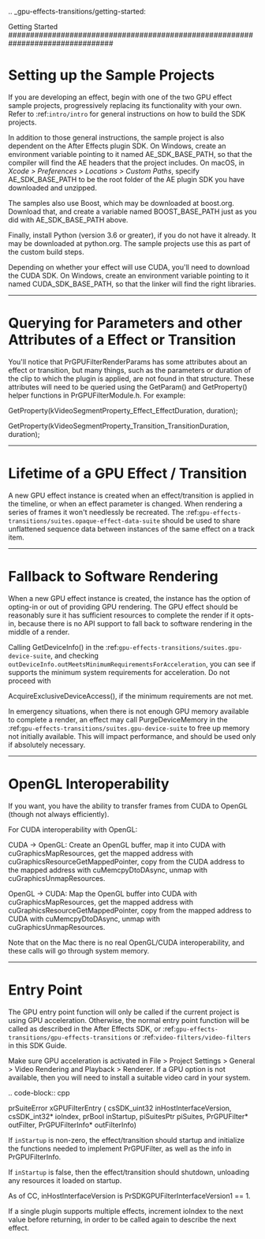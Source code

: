 .. _gpu-effects-transitions/getting-started:

Getting Started
################################################################################

Setting up the Sample Projects
================================================================================

If you are developing an effect, begin with one of the two GPU effect sample projects, progressively replacing its functionality with your own. Refer to :ref:`intro/intro` for general instructions on how to build the SDK projects.

In addition to those general instructions, the sample project is also dependent on the After Effects plugin SDK. On Windows, create an environment variable pointing to it named AE_SDK_BASE_PATH, so that the compiler will find the AE headers that the project includes. On macOS, in *Xcode > Preferences > Locations > Custom Paths*, specify AE_SDK_BASE_PATH to be the root folder of the AE plugin SDK you have downloaded and unzipped.

The samples also use Boost, which may be downloaded at boost.org. Download that, and create a variable named BOOST_BASE_PATH just as you did with AE_SDK_BASE_PATH above.

Finally, install Python (version 3.6 or greater), if you do not have it already. It may be downloaded at python.org. The sample projects use this as part of the custom build steps.

Depending on whether your effect will use CUDA, you'll need to download the CUDA SDK. On Windows, create an environment variable pointing to it named CUDA_SDK_BASE_PATH, so that the linker will find the right libraries.

----

Querying for Parameters and other Attributes of a Effect or Transition
================================================================================

You'll notice that PrGPUFilterRenderParams has some attributes about an effect or transition, but many things, such as the parameters or duration of the clip to which the plugin is applied, are not found in that structure. These attributes will need to be queried using the GetParam() and GetProperty() helper functions in PrGPUFilterModule.h. For example:

GetProperty(kVideoSegmentProperty_Effect_EffectDuration, duration);

GetProperty(kVideoSegmentProperty_Transition_TransitionDuration, duration);

----

Lifetime of a GPU Effect / Transition
================================================================================

A new GPU effect instance is created when an effect/transition is applied in the timeline, or when an effect parameter is changed. When rendering a series of frames it won't needlessly be recreated. The :ref:`gpu-effects-transitions/suites.opaque-effect-data-suite` should be used to share unflattened sequence data between instances of the same effect on a track item.

----

Fallback to Software Rendering
================================================================================

When a new GPU effect instance is created, the instance has the option of opting-in or out of providing GPU rendering. The GPU effect should be reasonably sure it has sufficient resources to complete the render if it opts-in, because there is no API support to fall back to software rendering in the middle of a render.

Calling GetDeviceInfo() in the :ref:`gpu-effects-transitions/suites.gpu-device-suite`, and checking ``outDeviceInfo.outMeetsMinimumRequirementsForAcceleration``, you can see if supports the minimum system requirements for acceleration. Do not proceed with

AcquireExclusiveDeviceAccess(), if the minimum requirements are not met.

In emergency situations, when there is not enough GPU memory available to complete a render, an effect may call PurgeDeviceMemory in the :ref:`gpu-effects-transitions/suites.gpu-device-suite` to free up memory not initially available. This will impact performance, and should be used only if absolutely necessary.

----

OpenGL Interoperability
================================================================================

If you want, you have the ability to transfer frames from CUDA to OpenGL (though not always efficiently).

For CUDA interoperability with OpenGL:

CUDA -> OpenGL: Create an OpenGL buffer, map it into CUDA with cuGraphicsMapResources, get the mapped address with cuGraphicsResourceGetMappedPointer, copy from the CUDA address to the mapped address with cuMemcpyDtoDAsync, unmap with cuGraphicsUnmapResources.

OpenGL -> CUDA: Map the OpenGL buffer into CUDA with cuGraphicsMapResources, get the mapped address with cuGraphicsResourceGetMappedPointer, copy from the mapped address to CUDA with cuMemcpyDtoDAsync, unmap with cuGraphicsUnmapResources.

Note that on the Mac there is no real OpenGL/CUDA interoperability, and these calls will go through system memory.

----

Entry Point
================================================================================

The GPU entry point function will only be called if the current project is using GPU acceleration. Otherwise, the normal entry point function will be called as described in the After Effects SDK, or :ref:`gpu-effects-transitions/gpu-effects-transitions` or :ref:`video-filters/video-filters` in this SDK Guide.

Make sure GPU acceleration is activated in File > Project Settings > General > Video Rendering and Playback > Renderer. If a GPU option is not available, then you will need to install a suitable video card in your system.

.. code-block:: cpp

  prSuiteError xGPUFilterEntry (
    csSDK_uint32      inHostInterfaceVersion,
    csSDK_int32*      ioIndex,
    prBool            inStartup,
    piSuitesPtr       piSuites,
    PrGPUFilter*      outFilter,
    PrGPUFilterInfo*  outFilterInfo)

If ``inStartup`` is non-zero, the effect/transition should startup and initialize the functions needed to implement PrGPUFilter, as well as the info in PrGPUFilterInfo.

If ``inStartup`` is false, then the effect/transition should shutdown, unloading any resources it loaded on startup.

As of CC, inHostInterfaceVersion is PrSDKGPUFilterInterfaceVersion1 == 1.

If a single plugin supports multiple effects, increment ioIndex to the next value before returning, in order to be called again to describe the next effect.
